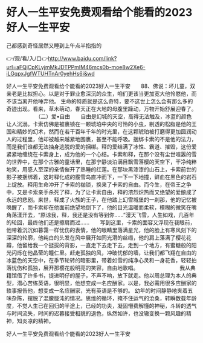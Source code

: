 # 好人一生平安免费观看给个能看的2023好人一生平安
己都感到奇怪居然又睡到上午点半掐指的

👉/观/看/入/口👉http://www.baidu.com/link?url=aFQjCpKLyjmMkJDTPPmIM46mcs0b-moe8w2Xe6-iLGqpxJgfWTUHTnAr0yehHs6i&wd

好人一生平安免费观看给个能看的2023好人一生平安　　88、佛说：坏儿童，双亲老是比拟担心。以是对于罪业愈深沉的众生，咱们更该当更加宽大他怜愍他，而不该当离开他唾弃他。
生命的特质就是这么奇特，要不这世上怎么会有那么多的奇迹出现。看来，草木萌动，春天正在大地的母腹里躁动，万物开始舒展迎春了。
　　　　　　（二）爱•自由　　自由是幻城的天空，高得无法触及，冰蓝的颜色让人沉溺。卡索仿佛是被裹锁在一颗琥珀中央的可怜的小虫，剔透的松脂是他的王国和精妙的幻术，然而在若干百年千年的时光里，在这颗琥珀被打磨得更加圆润动人的过程里，他却被越来越紧地围裹，甚至不能呼吸。捆绑卡索的不是他的法力，而是我们谁都无法抽身逃脱的爱的捆绑。释的爱结满了冰性、霸道、摧毁，这份爱紧紧地缠绕在卡索身上，成为他的一个心结。卡索和释，在那个没有尘世喧嚣的雪的世界中，在那个古雅的童话里，在那宁静淡泊满目飘雪落樱的天空下，干净纯粹地笑，用感人至深的亲情催开了熟睡的红莲。在那块黑漆漆的山石上，卡索前世的影子被捆绑着，这时释化成的霰雪鸟直冲而下，一下一下地撞，鲜血在黑色的岩石上绽放。释用生命冲开了卡索的枷锁，换来了卡索的自由。而今生，在帝王之争中，又是卡索亲手杀死了释，为了让卡索自由，释的浓烈炽热而又绝望的爱酿成了永远的悲剧。来世，释成了火族的王子，在他踏上幻雪城堡的一刹那，他的记忆被唤醒了，而卡索却在他面前绝望地倒下了，他的目光温暖而柔软，模糊的微笑在嘴角荡漾开去，“原谅我，释，我还是没有等到你……”漫天飞雪，人生如戏，几百年的轮回，最终他们还是擦肩而过……　　写到这里，卡索的面容又浮现在我眼前，他带着沉沉如暮霭一样忧伤的表情，他的眼睛里落满星光，他的脸上有寒风刻下的深深的轮廓，他纯白的头发在风中展开如同光滑的丝缎，他的肩上落满了樱花花瓣，他留给我一个挺拔的背影，一直走下去走下去，走到一个地方，有蜜糖般的阳光闪烁在他晶莹的瞳仁里。赶走孤独的风，冲破忧郁的墙，让我们都飞翔在自由的冰蓝色的天空中，在季节轮转的暗影里，带着如雪的纯净心灵和一身花香，轻轻拍落忧伤和孤独，展开那樱花般明亮的笑容，自由地歌唱。　　　　　　
　　我从典籍馆借了许多书，提进明仔的屋子，不声不响，放下就走。他以周总理为本人的典型，潜心苦练英语，很明显，他想变成一名应酬家。以是，我必需用很多应酬家的轶事报告他，想变成一名应酬家，光有英语是不够的。
	幼年的时间静静地夹着五味杂陈，摆脱了混朦胧沌的情况。思维的循环，掩不住运气的沧桑，转瞬数载年龄度，不觉人生已在回归的半途上，已经的功夫，凝固懵费解懂的神秘，斗转的透气与时间流失，时间的迟暮接受相貌的退色，纵然如许，也没辙变换一颗风趣的精神，知炎凉的精神。

好人一生平安免费观看给个能看的2023好人一生平安
